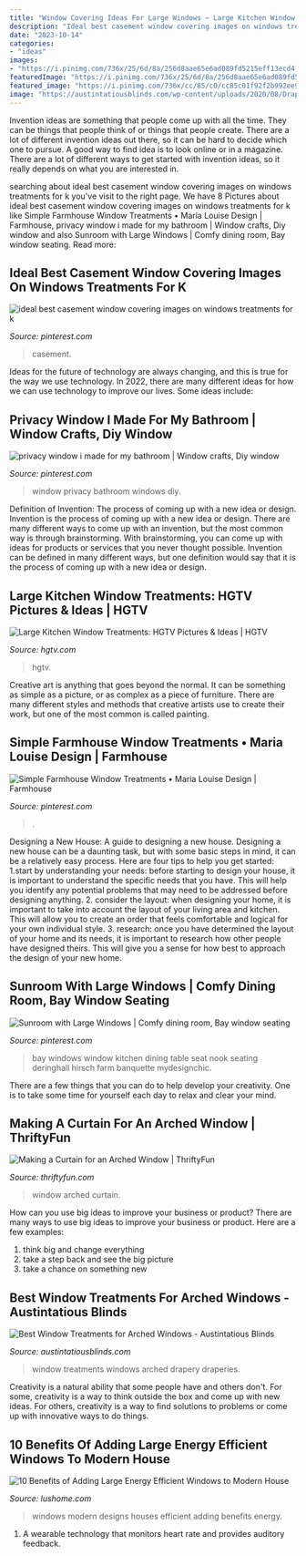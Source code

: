 ```yaml
---
title: "Window Covering Ideas For Large Windows ~ Large Kitchen Window Treatments: Hgtv Pictures &amp; Ideas"
description: "Ideal best casement window covering images on windows treatments for k"
date: "2023-10-14"
categories:
- "ideas"
images:
- "https://i.pinimg.com/736x/25/6d/8a/256d8aae65e6ad089fd5215eff13ecd4.jpg"
featuredImage: "https://i.pinimg.com/736x/25/6d/8a/256d8aae65e6ad089fd5215eff13ecd4.jpg"
featured_image: "https://i.pinimg.com/736x/cc/85/c0/cc85c01f92f2b992ee9c4f3616374087--bathroom-windows-bathroom-window-privacy-ideas.jpg"
image: "https://austintatiousblinds.com/wp-content/uploads/2020/08/Drapery-Example-2.jpg"
---
```



Invention ideas are something that people come up with all the time. They can be things that people think of or things that people create. There are a lot of different invention ideas out there, so it can be hard to decide which one to pursue. A good way to find idea is to look online or in a magazine. There are a lot of different ways to get started with invention ideas, so it really depends on what you are interested in.

	

		
searching about ideal best casement window covering images on windows treatments for k you've visit to the right page. We have 8 Pictures about ideal best casement window covering images on windows treatments for k like Simple Farmhouse Window Treatments • Maria Louise Design | Farmhouse, privacy window i made for my bathroom | Window crafts, Diy window and also Sunroom with Large Windows | Comfy dining room, Bay window seating. Read more:
		
    
## Ideal Best Casement Window Covering Images On Windows Treatments For K

<img loading=lazy src="https://i.pinimg.com/736x/25/6d/8a/256d8aae65e6ad089fd5215eff13ecd4.jpg" onerror="this.onerror=null;this.src='https://tse2.mm.bing.net/th?id=OIP.3SmZrFvDJt3DZtigb44u0wHaJ3&amp;pid=15.1';" alt="ideal best casement window covering images on windows treatments for k">

_Source: pinterest.com_

>casement. 

	

Ideas for the future of technology are always changing, and this is true for the way we use technology. In 2022, there are many different ideas for how we can use technology to improve our lives. Some ideas include: 

    
## Privacy Window I Made For My Bathroom | Window Crafts, Diy Window

<img loading=lazy src="https://i.pinimg.com/736x/cc/85/c0/cc85c01f92f2b992ee9c4f3616374087--bathroom-windows-bathroom-window-privacy-ideas.jpg" onerror="this.onerror=null;this.src='https://tse3.mm.bing.net/th?id=OIP.so_A0uqUnsq-7JDubmKCkwHaLw&amp;pid=15.1';" alt="privacy window i made for my bathroom | Window crafts, Diy window">

_Source: pinterest.com_

>window privacy bathroom windows diy. 

	

Definition of Invention: The process of coming up with a new idea or design.
Invention is the process of coming up with a new idea or design. There are many different ways to come up with an invention, but the most common way is through brainstorming. With brainstorming, you can come up with ideas for products or services that you never thought possible. Invention can be defined in many different ways, but one definition would say that it is the process of coming up with a new idea or design.

    
## Large Kitchen Window Treatments: HGTV Pictures &amp; Ideas | HGTV

<img loading=lazy src="https://hgtvhome.sndimg.com/content/dam/images/hgtv/fullset/2013/9/9/2/HDIVD1512_kitchen-after_s4x3.jpg.rend.hgtvcom.616.462.suffix/1400985157477.jpeg" onerror="this.onerror=null;this.src='https://tse1.mm.bing.net/th?id=OIP.8ygESP7Qn3GtUJzkA7VziAHaFj&amp;pid=15.1';" alt="Large Kitchen Window Treatments: HGTV Pictures &amp; Ideas | HGTV">

_Source: hgtv.com_

>hgtv. 

	

Creative art is anything that goes beyond the normal. It can be something as simple as a picture, or as complex as a piece of furniture. There are many different styles and methods that creative artists use to create their work, but one of the most common is called painting.

    
## Simple Farmhouse Window Treatments • Maria Louise Design | Farmhouse

<img loading=lazy src="https://i.pinimg.com/736x/2e/74/68/2e74688bfec69de1c8db4ef3cae28e30.jpg" onerror="this.onerror=null;this.src='https://tse4.mm.bing.net/th?id=OIP.-rEzh3Qmh9np49k_L7JGdQHaKq&amp;pid=15.1';" alt="Simple Farmhouse Window Treatments • Maria Louise Design | Farmhouse">

_Source: pinterest.com_

>. 

	

Designing a New House: A guide to designing a new house.
Designing a new house can be a daunting task, but with some basic steps in mind, it can be a relatively easy process. Here are four tips to help you get started: 1.start by understanding your needs: before starting to design your house, it is important to understand the specific needs that you have. This will help you identify any potential problems that may need to be addressed before designing anything. 2. consider the layout: when designing your home, it is important to take into account the layout of your living area and kitchen. This will allow you to create an order that feels comfortable and logical for your own individual style. 3. research: once you have determined the layout of your home and its needs, it is important to research how other people have designed theirs. This will give you a sense for how best to approach the design of your new home. 
    
## Sunroom With Large Windows | Comfy Dining Room, Bay Window Seating

<img loading=lazy src="https://i.pinimg.com/736x/bb/2c/b9/bb2cb9769dad85266afede1fb3bcf6ac.jpg" onerror="this.onerror=null;this.src='https://tse2.mm.bing.net/th?id=OIP.wGhdj9lI-MOKl4scg0vPfQHaLH&amp;pid=15.1';" alt="Sunroom with Large Windows | Comfy dining room, Bay window seating">

_Source: pinterest.com_

>bay windows window kitchen dining table seat nook seating deringhall hirsch farm banquette mydesignchic. 

	

There are a few things that you can do to help develop your creativity. One is to take some time for yourself each day to relax and clear your mind.

    
## Making A Curtain For An Arched Window | ThriftyFun

<img loading=lazy src="https://img.thrfun.com/img/076/920/arched_window_l1.jpg" onerror="this.onerror=null;this.src='https://tse4.mm.bing.net/th?id=OIP.FNFtKrVs8iY0ytAhBA6mqQHaK-&amp;pid=15.1';" alt="Making a Curtain for an Arched Window | ThriftyFun">

_Source: thriftyfun.com_

>window arched curtain. 

	

How can you use big ideas to improve your business or product?
There are many ways to use big ideas to improve your business or product. Here are a few examples: 
1. think big and change everything
2. take a step back and see the big picture
3. take a chance on something new 

    
## Best Window Treatments For Arched Windows - Austintatious Blinds

<img loading=lazy src="https://austintatiousblinds.com/wp-content/uploads/2020/08/Drapery-Example-2.jpg" onerror="this.onerror=null;this.src='https://tse3.mm.bing.net/th?id=OIP.6zjR5fhhIywMNLRdLcH1AQHaID&amp;pid=15.1';" alt="Best Window Treatments for Arched Windows - Austintatious Blinds">

_Source: austintatiousblinds.com_

>window treatments windows arched drapery draperies. 

	

Creativity is a natural ability that some people have and others don't. For some, creativity is a way to think outside the box and come up with new ideas. For others, creativity is a way to find solutions to problems or come up with innovative ways to do things.

    
## 10 Benefits Of Adding Large Energy Efficient Windows To Modern House

<img loading=lazy src="https://www.lushome.com/wp-content/uploads/2013/11/modern-houses-large-windows-16.jpg" onerror="this.onerror=null;this.src='https://tse2.mm.bing.net/th?id=OIP.u2rWZimEyCOaOWUCx8Ro-AAAAA&amp;pid=15.1';" alt="10 Benefits of Adding Large Energy Efficient Windows to Modern House">

_Source: lushome.com_

>windows modern designs houses efficient adding benefits energy. 

	

1. A wearable technology that monitors heart rate and provides auditory feedback.

